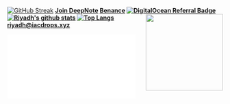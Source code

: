 
[![GitHub Streak](https://github-readme-streak-stats.herokuapp.com/?user=riyadhuddin&theme=tokyonight)](https://github.com/riyadhuddin)
<b>[Join DeepNote](https://deepnote.com/referral?token=593ae50ee206)
 <b>[Benance](https://accounts.binance.com/en/register?ref=383075344)
[![DigitalOcean Referral Badge](https://web-platforms.sfo2.digitaloceanspaces.com/WWW/Badge%201.svg)](https://www.digitalocean.com/?refcode=40de8412fc2d&utm_campaign=Referral_Invite&utm_medium=Referral_Program&utm_source=badge)
<img align ="right" src = "https://raw.githubusercontent.com/riyadhuddin/bengalivictoryday/main/assets/ezgif.com-gif-maker.gif" width="180" height="180">
[![Riyadh's github stats](https://github-readme-stats.vercel.app/api?username=riyadhuddin&hide=stars,contribs&count_private=true&show_icons=true&theme=tokyonight )](https://github.com/riyadhuddin)
[![Top Langs](https://github-readme-stats.vercel.app/api/top-langs/?username=riyadhuddin&layout=compact&theme=tokyonight)](https://github.com/riyadhuddin)
<riyadh@iacdrops.xyz>
<!--  ![aws riyadh](assets/AWS%20BugBust%20reInvent%20Challenge%20Certificate_RU.pdf "aws riyadh") -->
 <embed src="assets/AWS%20BugBust%20reInvent%20Challenge%20Certificate_RU.pdf" type="application/pdf">
<!-- ![alt text](
Inkedvaccine_LI.jpg ) -->
<!--### Hi there 👋
<a href="https://github.com/riyadhuddin">
  <img align="right" src="https://github-readme-stats.vercel.app/api?username=riyadhuddin&hide=stars,contribs&count_private=true&show_icons=true&theme=tokyonight" />
</a>
<a href="https://github.com/riyadhuddin">
  <img align="center" src="https://github-readme-stats.vercel.app/api/top-langs/?username=riyadhuddin&layout=compact" />
</a>
-->
<!--
**riyadhuddin/riyadhuddin** is a ✨ _special_ ✨ repository because its `README.md` (this file) appears on your GitHub profile.

Here are some ideas to get you started:

- 🔭 I’m currently working on ...
- 🌱 I’m currently learning ...
- 👯 I’m looking to collaborate on ...
- 🤔 I’m looking for help with ...
- 💬 Ask me about ...
- 📫 How to reach me: ...
- 😄 Pronouns: ...!!
- ⚡ Fun fact: ...
-->
